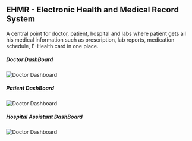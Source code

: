 ## EHMR - Electronic Health and Medical Record System

A central point for doctor, patient, hospital and labs where patient gets all his medical information such as prescription, lab reports, medication schedule, E-Health card in one place.

##### Doctor DashBoard
![Doctor Dashboard](https://github.com/pollmix/ehmr/blob/master/md/doctor_dashboard.png)

##### Patient DashBoard
![Doctor Dashboard](https://github.com/pollmix/ehmr/blob/master/md/patient_dashboard.png)

##### Hospital Assistant DashBoard
![Doctor Dashboard](https://github.com/pollmix/ehmr/blob/master/md/hostital_assistant_dashboard.png)
